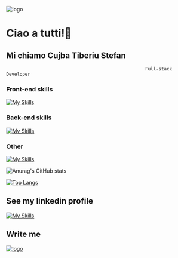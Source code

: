 ![logo](https://media.licdn.com/dms/image/D4D16AQH7O6nNsUfZpA/profile-displaybackgroundimage-shrink_350_1400/0/1680015429200?e=1695859200&v=beta&t=EpEBz8Ww5kqEJ6TSIC1ldYVFIgKyPImY3Y0ji1-xYCM)

# Ciao a tutti!👋
## Mi chiamo Cujba Tiberiu Stefan

                                                        Full-stack Developer

### Front-end skills
[![My Skills](https://skillicons.dev/icons?i=js,html,css,react,sass,bootstrap,tailwind)](https://skillicons.dev)

### Back-end skills
[![My Skills](https://skillicons.dev/icons?i=java,spring,hibernate,postgresql)](https://skillicons.dev)

### Other
[![My Skills](https://skillicons.dev/icons?i=vscode,eclipse,postman,git,bash)](https://skillicons.dev)

![Anurag's GitHub stats](https://github-readme-stats.vercel.app/api?username=cujbaTiberiu&show_icons=true&theme=transparent)

[![Top Langs](https://github-readme-stats.vercel.app/api/top-langs/?username=cujbaTiberiu&layout=donut-vertical)](https://github.com/cujbaTiberiu/github-readme-stats)


## See my linkedin profile

[![My Skills](https://skillicons.dev/icons?i=linkedin)](https://www.linkedin.com/in/tiberiu-stefan-cujba/)

## Write me

[![logo](https://m.economictimes.com/thumb/msid-63994786,width-80,height-60,resizemode-4,imgsize-35146/gmail-gets-a-makeover-heres-how-you-can-make-the-most-of-its-features.jpg)](mailto:cujba.tiberiu@gmail.com)
